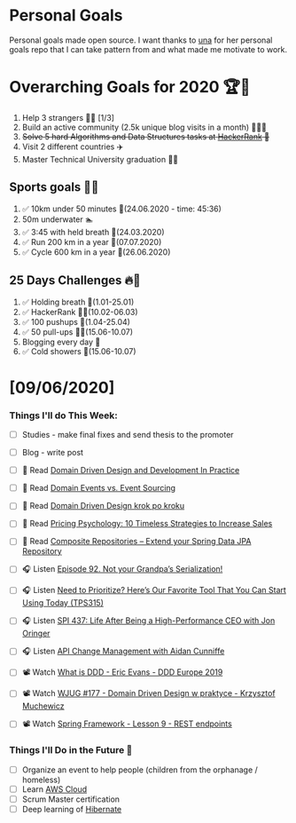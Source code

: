 Personal Goals
==============
Personal goals made open source. I want thanks to [una](https://github.com/una/personal-goals) for her personal goals repo that I can take pattern from and what made me motivate to work. 

# Overarching Goals for 2020 🏆🥇
1. Help 3 strangers 🧚‍♂️ [1/3]
2. Build an active community (2.5k unique blog visits in a month) 🧑‍🤝‍🧑
3. ~~Solve 5 hard Algorithms and Data Structures tasks at [HackerRank](https://www.hackerrank.com/) 💙~~
4. Visit 2 different countries ✈️
5. Master Technical University graduation 👨‍🎓

## Sports goals 💪🥈
1. ✅ 10km under 50 minutes 👟(24.06.2020 - time: 45:36)
2. 50m underwater 🏊
3. ✅ 3:45 with held breath 🧘(24.03.2020)
4. ✅ Run 200 km in a year 🏃(07.07.2020)
5. ✅ Cycle 600 km in a year 🚴(26.06.2020)

## 25 Days Challenges 🔥🥉
1. ✅ Holding breath 🧘(1.01-25.01)
2. ✅ HackerRank 👨‍💻(10.02-06.03)
3. ✅ 100 pushups 🙇(1.04-25.04)
4. ✅ 50 pull-ups 🏋️‍♂️(15.06-10.07)
5. Blogging every day 📝
6. ✅ Cold showers 🚿(15.06-10.07)

# [09/06/2020]

### Things I'll do This Week:

- [ ] Studies - make final fixes and send thesis to the promoter
- [ ] Blog - write post
- [ ] 📗 Read [Domain Driven Design and Development In Practice](https://www.infoq.com/articles/ddd-in-practice/)
- [ ] 📗 Read [Domain Events vs. Event Sourcing](https://www.innoq.com/en/blog/domain-events-versus-event-sourcing/)
- [ ] 📗 Read [Domain Driven Design krok po kroku](https://bottega.com.pl/pdf/materialy/ddd/ddd1.pdf)
- [ ] 📗 Read [Pricing Psychology: 10 Timeless Strategies to Increase Sales](https://www.helpscout.com/blog/pricing-strategies/)
- [ ] 📗 Read [Composite Repositories – Extend your Spring Data JPA Repository](https://thorben-janssen.com/composite-repositories-spring-data-jpa/)
- [ ] 🎧 Listen [Episode 92. Not your Grandpa’s Serialization!](https://www.javapubhouse.com/2020/08/episode-92-not-your-grandpas-serialization.html)
- [ ] 🎧 Listen [Need to Prioritize? Here’s Our Favorite Tool That You Can Start Using Today (TPS315)](https://www.asianefficiency.com/podcast/315-ice-matrix/)
- [ ] 🎧 Listen [SPI 437: Life After Being a High-Performance CEO with Jon Oringer](https://www.smartpassiveincome.com/podcasts/life-after-being-high-performance-ceo-jon-oringer/)
- [ ] 🎧 Listen [API Change Management with Aidan Cunniffe](https://softwareengineeringdaily.com/2020/09/02/api-change-management-with-aidan-cunniffe/)
- [ ] 📽️ Watch [What is DDD - Eric Evans - DDD Europe 2019](https://youtu.be/pMuiVlnGqjk)
- [ ] 📽️ Watch [WJUG #177 - Domain Driven Design w praktyce - Krzysztof Muchewicz](https://youtu.be/sWvS8GC2AO4)
- [ ] 📽️ Watch [Spring Framework - Lesson 9 - REST endpoints](https://youtu.be/VE_NRRxc2lw)


### Things I'll Do in the Future 🏅
- [ ] Organize an event to help people (children from the orphanage / homeless)
- [ ] Learn [AWS Cloud](https://www.youtube.com/user/Nephaste20/featured)
- [ ] Scrum Master certification
- [ ] Deep learning of [Hibernate](https://docs.jboss.org/hibernate/orm/5.4/userguide/html_single/Hibernate_User_Guide.html)
